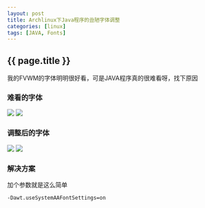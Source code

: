 ```yaml
---
layout: post
title: Archlinux下Java程序的丑陋字体调整
categories: [linux]
tags: [JAVA, Fonts]
---
```

<h2>{{ page.title }}</h2>


我的FVWM的字体明明很好看，可是JAVA程序真的很难看呀，找下原因


### 难看的字体

![](https://66.media.tumblr.com/a5add06d1d13421c6b27a8208502faeb/tumblr_o7eyzkubik1r68ev5o4_1280.png)
![](https://66.media.tumblr.com/725570582f2644d1f1903cfdcf06111b/tumblr_o7eyzkubik1r68ev5o2_540.png)

### 调整后的字体

![](https://66.media.tumblr.com/71a6e0d25cf3c1aba188156bbef6dd8b/tumblr_o7eyzkubik1r68ev5o1_1280.png)
![](https://66.media.tumblr.com/3183ce2885cb59d924a51bc90301e286/tumblr_o7eyzkubik1r68ev5o3_1280.png)


### 解决方案


加个参数就是这么简单

    -Dawt.useSystemAAFontSettings=on

